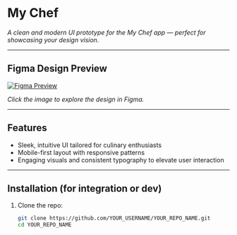 # My Chef

*A clean and modern UI prototype for the My Chef app — perfect for showcasing your design vision.*

---

##  Figma Design Preview

[![Figma Preview](./assets/figma-preview.png)](https://www.figma.com/design/hh78FaGVxVbrYnEaNF8iL3/My-chef?node-id=36-923&t=YBrAhxlCVcy9Oa8c-1)

*Click the image to explore the design in Figma.*

---

##  Features

- Sleek, intuitive UI tailored for culinary enthusiasts  
- Mobile-first layout with responsive patterns  
- Engaging visuals and consistent typography to elevate user interaction

---

##  Installation (for integration or dev)

1. Clone the repo:  
   ```bash
   git clone https://github.com/YOUR_USERNAME/YOUR_REPO_NAME.git
   cd YOUR_REPO_NAME
